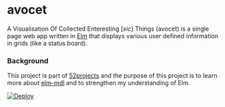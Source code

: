 # avocet

A Visualisation Of Collected Enteresting [*sic*] Things (avocet) is a single page web app written in [Elm](http://elm-lang.org) that displays various user defined information in grids (like a status board).

### Background

This project is part of [52projects](https://donny.github.io/52projects/) and the purpose of this project is to learn more about [elm-mdl](https://debois.github.io/elm-mdl/) and to strengthen my understanding of Elm.

[![Deploy](https://www.herokucdn.com/deploy/button.svg)](https://heroku.com/deploy)
